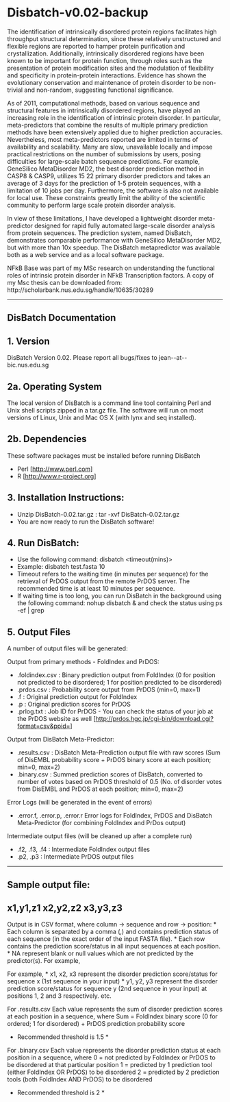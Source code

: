 # Disbatch-v0.02-backup

The identification of intrinsically disordered protein regions facilitates high
throughput structural determination, since these relatively unstructured and flexible
regions are reported to hamper protein purification and crystallization.
Additionally, intrinsically disordered regions have been known to be important for
protein function, through roles such as the presentation of protein modification sites
and the modulation of flexibility and specificity in protein-protein interactions.
Evidence has shown the evolutionary conservation and maintenance of protein
disorder to be non-trivial and non-random, suggesting functional significance.

<p>
As of 2011, computational methods, based on various sequence and structural features
in intrinsically disordered regions, have played an increasing role in the identification
of intrinsic protein disorder. In particular, meta-predictors that combine the results of
multiple primary prediction methods have been extensively applied due to higher
prediction accuracies. Nevertheless, most meta-predictors reported are limited in
terms of availability and scalability. Many are slow, unavailable locally and impose
practical restrictions on the number of submissions by users, posing difficulties for
large-scale batch sequence predictions. For example, GeneSilico MetaDisorder
MD2, the best disorder prediction method in CASP8 & CASP9, utilizes 15
22 primary disorder predictors and takes an average of 3 days for the prediction of 1-5
protein sequences, with a limitation of 10 jobs per day. Furthermore, the software is
also not available for local use. These constraints greatly limit the ability of the
scientific community to perform large scale protein disorder analysis.
</p>
<p>
In view of these limitations, I have developed a lightweight disorder meta-predictor
designed for rapid fully automated large-scale disorder analysis from protein
sequences. The prediction system, named DisBatch, demonstrates comparable performance with
GeneSilico MetaDisorder MD2, but with more than 10x speedup. The DisBatch metapredictor
was available both as a web service and as a local software package.
</p>
<p>
NFkB Base was part of my MSc research on understanding the functional roles of intrinsic protein disorder in NFkB Transcription factors. A copy of my Msc thesis can be downloaded from: 
http://scholarbank.nus.edu.sg/handle/10635/30289

</p>

-----------------------
DisBatch Documentation
-----------------------

<b>1. Version</b>
-------------------------------------
DisBatch Version 0.02.
Please report all bugs/fixes to jean--at--bic.nus.edu.sg


<b>2a. Operating System</b>
-----------------
The local version of DisBatch is a command line tool containing Perl and Unix shell scripts zipped in a tar.gz file. 
The software will run on most versions of Linux, Unix and Mac OS X (with lynx and seq installed).

<b>2b. Dependencies</b> 
----------------
These software packages must be installed before running DisBatch
* Perl [http://www.perl.com]
* R [http://www.r-project.org]

<b>3. Installation Instructions:</b>
-------------------------------

* Unzip DisBatch-0.02.tar.gz : tar -xvf DisBatch-0.02.tar.gz
* You are now ready to run the DisBatch software!


<b>4. Run DisBatch:</b>
-------------------------------
- Use the following command: disbatch <inputfilename> <timeout(mins)>
- Example: disbatch test.fasta 10
- Timeout refers to the waiting time (in minutes per sequence) for the retrieval of PrDOS output from the remote PrDOS server.
  The recommended time is at least 10 minutes per sequence.
- If waiting time is too long, you can run DisBatch in the background using the following command: 
  nohup disbatch <inputfilename> <timeout>&
  and check the status using ps -ef | grep

<b>5. Output Files</b>
-------------------------------
A number of output files will be generated:

Output from primary methods - FoldIndex and PrDOS:
* <filename>.foldindex.csv : Binary prediction output from FoldIndex 
(0 for position not predicted to be disordered; 1 for position predicted to be disordered)
* <filename>.prdos.csv : Probability score output from PrDOS (min=0, max=1) 
* <filename>.f : Original prediction output for FoldIndex 
* <filename>.p : Original prediction scores for PrDOS 
* <filename>.prlog.txt : Job ID for PrDOS - 
You can check the status of your job at the PrDOS website as well 
[http://prdos.hgc.jp/cgi-bin/download.cgi?format=csv&ppid=<YOUR PRDOS JOB ID>]

Output from DisBatch Meta-Predictor: 
* <filename>.results.csv : DisBatch Meta-Prediction output file with raw scores 
(Sum of DisEMBL probability score + PrDOS binary score at each position; min=0, max=2) 
* <filename>.binary.csv : Summed prediction scores of DisBatch, converted to number of votes based on 
PrDOS threshold of 0.5
(No. of disorder votes from DisEMBL and PrDOS at each position; min=0, max=2) 

Error Logs (will be generated in the event of errors) 
* <filename>.error.f, <filename>.error.p, <filename>.error.r 
Error logs for FoldIndex, PrDOS and DisBatch Meta-Predictor (for combining FoldIndex and PrDos output)

Intermediate output files (will be cleaned up after a complete run)
* <filename>.f2, <filename>.f3, <filename>.f4 : Intermediate FoldIndex output files
* <filename>.p2, <filename>.p3 : Intermediate PrDOS output files

---------------------------
<b>Sample output file:</b>
---------------------------
x1,y1,z1
x2,y2,z2
x3,y3,z3
---------------------------

Output is in CSV format, where column -> sequence and row -> position:
    * Each column is separated by a comma (,) and contains prediction status of  each sequence (in the exact order of the input FASTA file).
    * Each row contains the prediction score/status in all input sequences at each position.
    * NA represent blank or null values which are not predicted by the predictor(s). For example,

For example,
    * x1, x2, x3 represent the disorder prediction score/status for sequence x (1st sequence in your input) 
    * y1, y2, y3 represent the disorder prediction score/status for sequence y (2nd sequence in your input) 
    at positions 1, 2 and 3 respectively. etc. 

For <filename>.results.csv
Each value represents the sum of disorder prediction scores at each position in a sequence, where 
Sum = FoldIndex binary score (0 for ordered; 1 for disordered) + PrDOS prediction probability score
* Recommended threshold is 1.5 *

For <filename>.binary.csv
Each value represents the disorder prediction status at each position in a sequence, where 
0 = not predicted by FoldIndex or PrDOS to be disordered at that particular position
1 = predicted by 1 prediction tool (either FoldIndex OR PrDOS) to be disordered
2 = predicted by 2 prediction tools (both FoldIndex AND PrDOS) to be disordered
* Recommended threshold is 2 *

